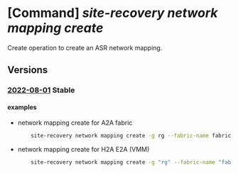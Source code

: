 # [Command] _site-recovery network mapping create_

Create operation to create an ASR network mapping.

## Versions

### [2022-08-01](/Resources/mgmt-plane/L3N1YnNjcmlwdGlvbnMve30vcmVzb3VyY2Vncm91cHMve30vcHJvdmlkZXJzL21pY3Jvc29mdC5yZWNvdmVyeXNlcnZpY2VzL3ZhdWx0cy97fS9yZXBsaWNhdGlvbmZhYnJpY3Mve30vcmVwbGljYXRpb25uZXR3b3Jrcy97fS9yZXBsaWNhdGlvbm5ldHdvcmttYXBwaW5ncy97fQ==/2022-08-01.xml) **Stable**

<!-- mgmt-plane /subscriptions/{}/resourcegroups/{}/providers/microsoft.recoveryservices/vaults/{}/replicationfabrics/{}/replicationnetworks/{}/replicationnetworkmappings/{} 2022-08-01 -->

#### examples

- network mapping create for A2A fabric
    ```bash
        site-recovery network mapping create -g rg --fabric-name fabric1_name -n network_mapping1_name --network-name azureNetwork --vault-name vault_name --recovery-network-id vnet2_id --fabric-details '{azure-to-azure:{primary-network-id:vnetvm_id}}' --recovery-fabric-name fabric2_name
    ```

- network mapping create for H2A E2A (VMM)
    ```bash
        site-recovery network mapping create -g "rg" --fabric-name "fabric_name" -n "network_mapping_name" --network-name "vnet_source_name" --vault-name "vault_name" --recovery-network-id "vnet_recovery_id" --fabric-details '{vmm-to-azure:""}'
    ```
